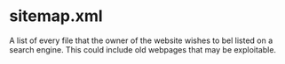 # sitemap.xml

A list of every file that the owner of the website wishes to bel listed on a search engine. This could include old webpages that may be exploitable.

